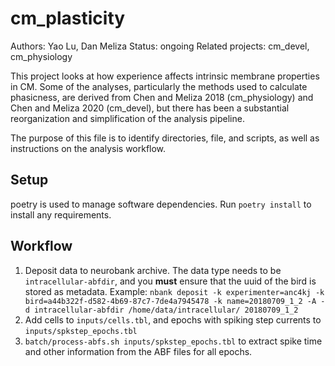 
# cm_plasticity

Authors: Yao Lu, Dan Meliza
Status: ongoing
Related projects: cm_devel, cm_physiology

This project looks at how experience affects intrinsic membrane properties in CM. Some of the analyses, particularly the methods used to calculate phasicness, are derived from Chen and Meliza 2018 (cm_physiology) and Chen and Meliza 2020 (cm_devel), but there has been a substantial reorganization and simplification of the analysis pipeline.

The purpose of this file is to identify directories, file, and scripts, as well as instructions on the analysis workflow.

## Setup

poetry is used to manage software dependencies. Run `poetry install` to install any requirements.

## Workflow

1. Deposit data to neurobank archive. The data type needs to be `intracellular-abfdir`, and you **must** ensure that the uuid of the bird is stored as metadata. Example: `nbank deposit -k experimenter=anc4kj -k bird=a44b322f-d582-4b69-87c7-7de4a7945478 -k name=20180709_1_2 -A -d intracellular-abfdir /home/data/intracellular/ 20180709_1_2`
1. Add cells to `inputs/cells.tbl`, and epochs with spiking step currents to `inputs/spkstep_epochs.tbl`
1. `batch/process-abfs.sh inputs/spkstep_epochs.tbl` to extract spike time and other information from the ABF files for all epochs.
